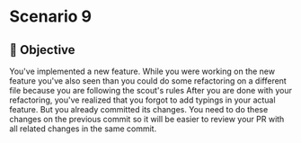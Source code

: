 # Scenario 9

## 🏁 Objective

You've implemented a new feature. While you were working on the new feature you've also seen
than you could do some refactoring on a different file because you are following the scout's rules
After you are done with your refactoring, you've realized that you forgot to add typings
in your actual feature. But you already committed its changes. You need to do these changes on the previous commit so it will be easier to review your PR with all related changes in the same commit.
